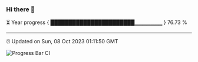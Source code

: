 ### Hi there 👋

⏳ Year progress { ███████████████████████▁▁▁▁▁▁▁ } 76.73 %

---

⏰ Updated on Sun, 08 Oct 2023 01:11:50 GMT

![Progress Bar CI](https://github.com/liununu/liununu/workflows/Progress%20Bar%20CI/badge.svg)
